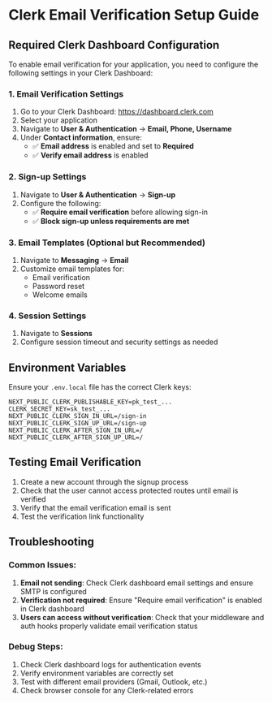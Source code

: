# Clerk Email Verification Setup Guide

## Required Clerk Dashboard Configuration

To enable email verification for your application, you need to configure the following settings in your Clerk Dashboard:

### 1. Email Verification Settings

1. Go to your Clerk Dashboard: https://dashboard.clerk.com
2. Select your application
3. Navigate to **User & Authentication** → **Email, Phone, Username**
4. Under **Contact information**, ensure:
   - ✅ **Email address** is enabled and set to **Required**
   - ✅ **Verify email address** is enabled

### 2. Sign-up Settings

1. Navigate to **User & Authentication** → **Sign-up**
2. Configure the following:
   - ✅ **Require email verification** before allowing sign-in
   - ✅ **Block sign-up unless requirements are met**

### 3. Email Templates (Optional but Recommended)

1. Navigate to **Messaging** → **Email**
2. Customize email templates for:
   - Email verification
   - Password reset
   - Welcome emails

### 4. Session Settings

1. Navigate to **Sessions**
2. Configure session timeout and security settings as needed

## Environment Variables

Ensure your `.env.local` file has the correct Clerk keys:

```env
NEXT_PUBLIC_CLERK_PUBLISHABLE_KEY=pk_test_...
CLERK_SECRET_KEY=sk_test_...
NEXT_PUBLIC_CLERK_SIGN_IN_URL=/sign-in
NEXT_PUBLIC_CLERK_SIGN_UP_URL=/sign-up
NEXT_PUBLIC_CLERK_AFTER_SIGN_IN_URL=/
NEXT_PUBLIC_CLERK_AFTER_SIGN_UP_URL=/
```

## Testing Email Verification

1. Create a new account through the signup process
2. Check that the user cannot access protected routes until email is verified
3. Verify that the email verification email is sent
4. Test the verification link functionality

## Troubleshooting

### Common Issues:

1. **Email not sending**: Check Clerk dashboard email settings and ensure SMTP is configured
2. **Verification not required**: Ensure "Require email verification" is enabled in Clerk dashboard
3. **Users can access without verification**: Check that your middleware and auth hooks properly validate email verification status

### Debug Steps:

1. Check Clerk dashboard logs for authentication events
2. Verify environment variables are correctly set
3. Test with different email providers (Gmail, Outlook, etc.)
4. Check browser console for any Clerk-related errors
